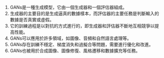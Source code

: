 1. GANs是一種生成模型，它由一個生成器和一個評估器組成。
2. 生成器的主要目的是生成逼真的數據樣本，而評估器的主要任務是判斷輸入的數據是否真實或虛假。
3. 它的訓練過程是以對抗的方式進行的，即生成器和評估器不斷地互相競爭以提高性能。
4. GANs可以應用於許多領域，如圖像、音頻和自然語言處理等。
5. GANs存在訓練不穩定、梯度消失和過擬合等問題，需要進行優化和改進。
6. GANs也被用於合成圖像、圖像修復、風格遷移和數據擴充等任務。